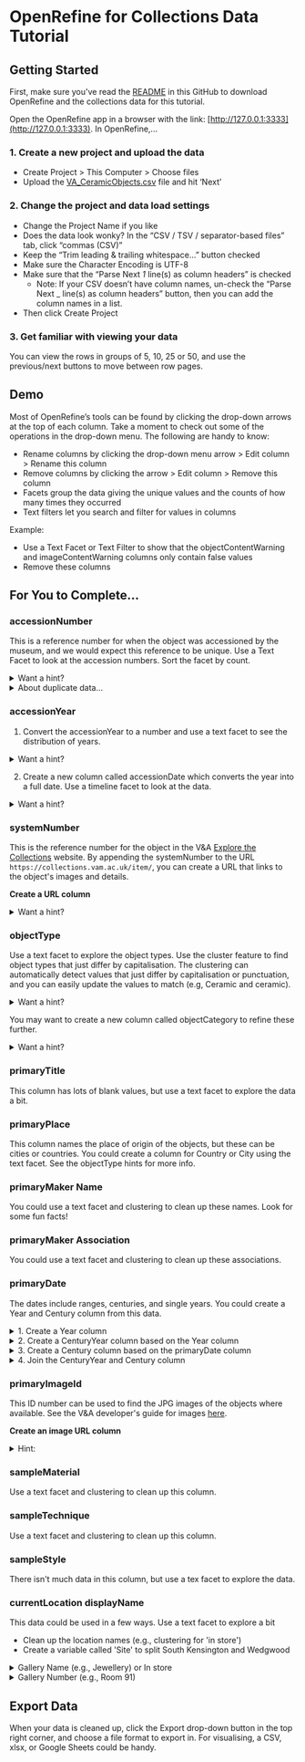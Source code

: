 # OpenRefine for Collections Data Tutorial

## Getting Started

First, make sure you've read the [README](https://github.com/emilyrlong/OpenRefine4Collections/blob/main/README.md) in this GitHub to download OpenRefine and the collections data for this tutorial.

Open the OpenRefine app in a browser with the link: [http://127.0.0.1:3333](http://127.0.0.1:3333). In OpenRefine,...

### 1. Create a new project and upload the data
* Create Project > This Computer > Choose files
* Upload the [VA_CeramicObjects.csv](https://github.com/emilyrlong/OpenRefine4Collections/blob/main/VA_CeramicObjects.csv) file and hit ‘Next’

### 2. Change the project and data load settings
* Change the Project Name if you like
* Does the data look wonky? In the “CSV / TSV / separator-based files” tab, click
“commas (CSV)”
* Keep the “Trim leading & trailing whitespace...” button checked
* Make sure the Character Encoding is UTF-8
* Make sure that the “Parse Next _1_ line(s) as column headers” is checked
  * Note: If your CSV doesn’t have column names, un-check the “Parse Next _ line(s) as column headers” button, then you can add the column names in a list.
* Then click Create Project

### 3. Get familiar with viewing your data
You can view the rows in groups of 5, 10, 25 or 50, and use the previous/next buttons to move between row pages.

## Demo

Most of OpenRefine’s tools can be found by clicking the drop-down arrows at the top of each column. Take a moment to check out some of the operations in the drop-down menu. The following are handy to know:
* Rename columns by clicking the drop-down menu arrow > Edit column > Rename this column
* Remove columns by clicking the arrow > Edit column > Remove this column 
* Facets group the data giving the unique values and the counts of how many times they occurred
* Text filters let you search and filter for values in columns

Example:
* Use a Text Facet or Text Filter to show that the objectContentWarning and imageContentWarning columns only contain false values
* Remove these columns

## For You to Complete...

### accessionNumber
This is a reference number for when the object was accessioned by the museum, and we would expect this reference to be unique. Use a Text Facet to look at the accession numbers. Sort the facet by count. 

<details>
<summary>Want a hint?</summary>
accessionNumber drop-down button > Facet > Text Facet > Sort by count
</details>

<details>
<summary>About duplicate data...</summary>
There are 433 accession numbers and 433 rows in the data. But originally, there were duplicates (see <a href="https://github.com/emilyrlong/OpenRefine4Collections/blob/main/VA_CeramicObjects_Duplicates.csv">VA_CeramicObjects_Duplicates.csv</a>). It was easier to remove these duplicates in Python, but you can use this other dataset and try another OpenRefine <a href="https://kb.refinepro.com/2011/08/remove-duplicate.html">tutorial</a> to remove the duplicates yourself.
</details>

### accessionYear
1. Convert the accessionYear to a number and use a text facet to see the distribution of years.

<details>
<summary>Want a hint?</summary>
<ul>
  <li>Edit Cells > Common Transforms > to number</li>
  <li>Facet > Text Facet</li> 
</ul>
</details>

2. Create a new column called accessionDate which converts the year into a full date. Use a timeline facet to look at the data.

<details>
<summary>Want a hint?</summary>
<ul>
  <li> Edit Column > Add column based on this column... > Name the column 'accessionDate' and add the GREL expression <b>value.toDate('Y-M-d') .... OR.... </b></li>
 <li> Edit Column > Add column based on this column... > Name the column 'accessionDate' and add the GREL expression <b>value.toString().toDate('Y')</b></li>
  <li>Facet > Timeline Facet</li> 
</ul>
</details>

### systemNumber
This is the reference number for the object in the V&A [Explore the Collections](https://www.vam.ac.uk/collections?type=featured) website. By appending the systemNumber to the URL ``https://collections.vam.ac.uk/item/``, you can create a URL that links to the object's images and details.

**Create a URL column**

<details>
<summary>Want a hint?</summary>
Edit Column > Add column based on this column... > Name the column 'objectURL' and add the GREL expression <b>"https://collections.vam.ac.uk/item/" + value</b>
</details>

### objectType
Use a text facet to explore the object types. Use the cluster feature to find object types that just differ by capitalisation. The clustering can automatically detect values that just differ by capitalisation or punctuation, and you can easily update the values to match (e.g, Ceramic and ceramic).

<details>
<summary>Want a hint?</summary>
objectType > Facet > Text facet > Cluster > Check Merge? for all clusters that match > Merge selected & Close
</details>

You may want to create a new column called objectCategory to refine these further.

<details>
<summary>Want a hint?</summary>
Edit Column > Add column based on this column... > Name the column 'objectCategory' and leave the GREL expression as 'value'
</details>

### primaryTitle
This column has lots of blank values, but use a text facet to explore the data a bit.

### primaryPlace
This column names the place of origin of the objects, but these can be cities or countries. You could create a column for Country or City using the text facet. See the objectType hints for more info.

### primaryMaker Name
You could use a text facet and clustering to clean up these names. Look for some fun facts!

### primaryMaker Association
You could use a text facet and clustering to clean up these associations.

### primaryDate
The dates include ranges, centuries, and single years. You could create a Year and Century column from this data.

<details>
<summary>1. Create a Year column</summary>
Create a new column and use if statements in a GREL function:
 <br>
if(value.contains('entury'),null,
if(value.contains('-'),value.splitByCharType()[0],
if(value.contains(' '),value.splitByCharType()[3],
if(value.contains('.'),value.splitByCharType()[2],
if(value.contains('s'),value.splitByCharType()[0],value))))).toNumber()
 <br>
Note that this doesn't cover all the different cases, but then you can use a text facet to clean it up.
</details>

<details>
<summary>2. Create a CenturyYear column based on the Year column </summary>
substring(value.toString(),0,2).toNumber() + 1
<br>
Then convert to text with Edit cells > Common transforms > To text
</details>

<details>
<summary>3. Create a Century column based on the primaryDate column </summary>
if(value.contains('entury'),
value.toLowercase().replace('mid ','').replace(' century','').replace('th','').replace('late','').replace('to','').trim(),
null)
 <br> <br>
 Use a text facet to clean up the outlier cases.
</details>

<details>
<summary>4. Join the CenturyYear and Century column </summary>
Edit column > Join columns... > Select the century column > Write result in new column named 'AllCentury'
</details>

### primaryImageId
This ID number can be used to find the JPG images of the objects where available. See the V&A developer's guide for images [here](https://developers.vam.ac.uk/guide/v2/images/introduction.html).

**Create an image URL column**

<details>
<summary>Hint:</summary>
Edit Column > Add column based on this column... > Name the column 'imageURL' and add the GREL expression <b>"https://framemark.vam.ac.uk/collections/" + value + "/full/!600,400/0/default.jpg"</b>
</details>

### sampleMaterial
Use a text facet and clustering to clean up this column.

### sampleTechnique
Use a text facet and clustering to clean up this column.

### sampleStyle
There isn't much data in this column, but use a tex facet to explore the data.

### currentLocation displayName
This data could be used in a few ways. Use a text facet to explore a bit
* Clean up the location names (e.g., clustering for 'in store')
* Create a variable called 'Site' to split South Kensington and Wedgwood

<details>
<summary>Gallery Name (e.g., Jewellery) or In store</summary>
if(value.contains('In store'),'In store',
if(value.contains(','),value.substring(0,value.indexOf(',')),null))
</details>
 
<details>
<summary>Gallery Number (e.g., Room 91)</summary>
if(value.contains('Room'),
if(value.contains('Prints'),null,
value.substring(value.indexOf('Room')+5).trim().splitByCharType()[0]),
null)
</details>
 
## Export Data

When your data is cleaned up, click the Export drop-down button in the top right corner, and choose a file format to export in. For visualising, a CSV, xlsx, or Google Sheets could be handy.
